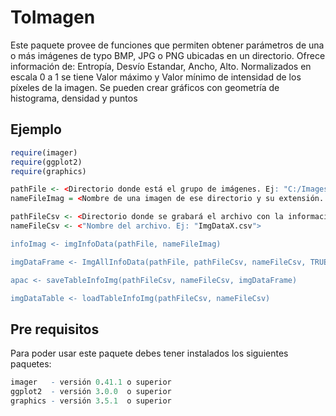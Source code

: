 # ToImagen

Este paquete provee de funciones que permiten obtener parámetros de una o más imágenes de typo BMP, JPG o PNG ubicadas en un directorio.
Ofrece información de: Entropía, Desvío Estandar, Ancho, Alto.
Normalizados en escala 0 a 1 se tiene Valor máximo y Valor mínimo de intensidad de los píxeles de la imagen.
Se pueden crear gráficos con geometría de histograma, densidad y puntos


## Ejemplo

```r
require(imager) 
require(ggplot2)
require(graphics)

pathFile <- <Directorio donde está el grupo de imágenes. Ej: "C:/Images">
nameFileImag = <Nombre de una imagen de ese directorio y su extensión. Ej: "Nube.jpg">

pathFileCsv <- <Directorio donde se grabará el archivo con la información. Ej: "C:/scv">
nameFileCsv <- <"Nombre del archivo. Ej: "ImgDataX.csv">

infoImag <- imgInfoData(pathFile, nameFileImag)

imgDataFrame <- ImgAllInfoData(pathFile, pathFileCsv, nameFileCsv, TRUE, TRUE)

apac <- saveTableInfoImg(pathFileCsv, nameFileCsv, imgDataFrame)

imgDataTable <- loadTableInfoImg(pathFileCsv, nameFileCsv)

```

## Pre requisitos

Para poder usar este paquete debes tener instalados los siguientes paquetes:
```r
imager   - versión 0.41.1 o superior
ggplot2  - versión 3.0.0  o superior
graphics - versión 3.5.1  o superior

```
